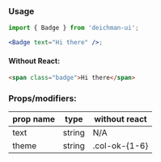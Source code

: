 ### Usage

```jsx
import { Badge } from 'deichman-ui';

<Badge text="Hi there" />;
```

#### Without React:

```html
<span class="badge">Hi there</span>
```

### Props/modifiers:

| prop name | type   | without react |
| --------- | ------ | ------------- |
| text      | string | N/A           |
| theme     | string | .col-ok-{1-6} |
